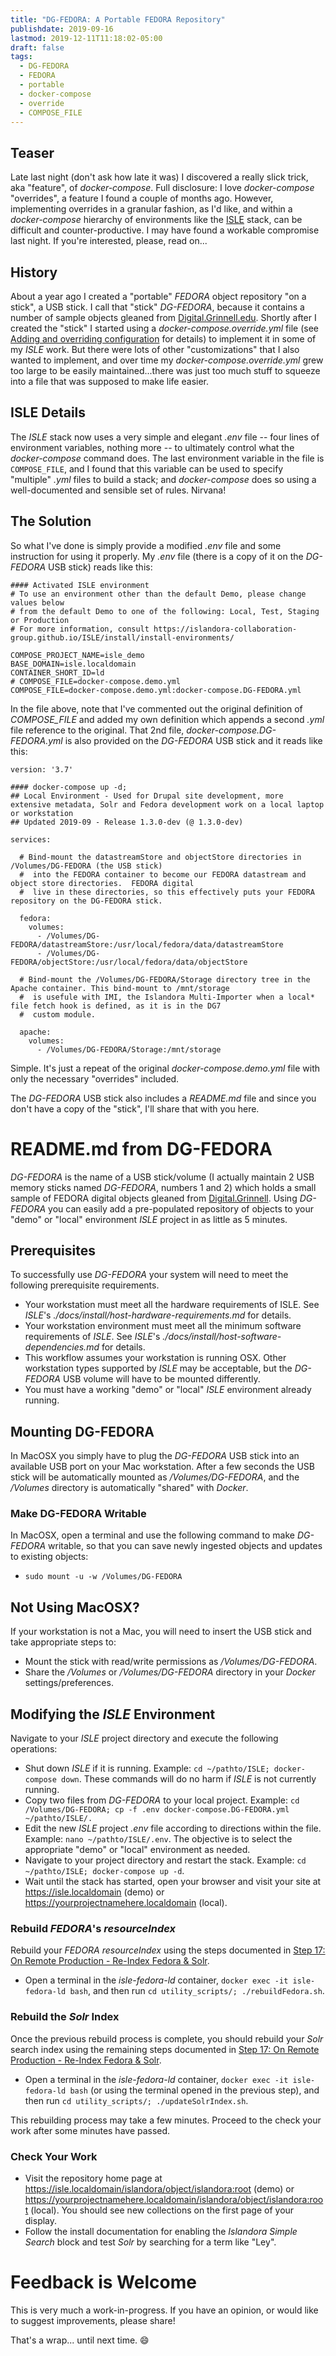 ```yaml
---
title: "DG-FEDORA: A Portable FEDORA Repository"
publishdate: 2019-09-16
lastmod: 2019-12-11T11:18:02-05:00
draft: false
tags:
  - DG-FEDORA
  - FEDORA
  - portable
  - docker-compose
  - override
  - COMPOSE_FILE
---
```


## Teaser

Late last night (don't ask how late it was) I discovered a really slick trick, aka "feature", of _docker-compose_.  Full disclosure: I love _docker-compose_ "overrides", a feature I found a couple of months ago. However, implementing overrides in a granular fashion, as I'd like, and within a _docker-compose_ hierarchy of environments like the [ISLE](https://github.com/Islandora-Collaboration-Group/ISLE) stack, can be difficult and counter-productive. I may have found a workable compromise last night.  If you're interested, please, read on...

## History

About a year ago I created a "portable" _FEDORA_ object repository "on a stick", a USB stick.  I call that "stick" _DG-FEDORA_, because it contains a number of sample objects gleaned from [Digital.Grinnell.edu](https://digital.grinnell.edu). Shortly after I created the "stick" I started using a _docker-compose.override.yml_ file (see [Adding and overriding configuration](https://docs.docker.com/compose/extends#adding-and-overriding-configuration) for details) to implement it in some of my _ISLE_ work.  But there were lots of other "customizations" that I also wanted to implement, and over time my _docker-compose.override.yml_ grew too large to be easily maintained...there was just too much stuff to squeeze into a file that was supposed to make life easier.

## ISLE Details

The _ISLE_ stack now uses a very simple and elegant _.env_ file -- four lines of environment variables, nothing more -- to ultimately control what the _docker-compose_ command does.  The last environment variable in the file is `COMPOSE_FILE`, and I found that this variable can be used to specify "multiple" _.yml_ files to build a stack; and _docker-compose_ does so using a well-documented and sensible set of rules. Nirvana!

## The Solution

So what I've done is simply provide a modified _.env_ file and some instruction for using it properly.  My _.env_ file (there is a copy of it on the _DG-FEDORA_ USB stick) reads like this:

```
#### Activated ISLE environment
# To use an environment other than the default Demo, please change values below
# from the default Demo to one of the following: Local, Test, Staging or Production
# For more information, consult https://islandora-collaboration-group.github.io/ISLE/install/install-environments/

COMPOSE_PROJECT_NAME=isle_demo
BASE_DOMAIN=isle.localdomain
CONTAINER_SHORT_ID=ld
# COMPOSE_FILE=docker-compose.demo.yml
COMPOSE_FILE=docker-compose.demo.yml:docker-compose.DG-FEDORA.yml
```  

In the file above, note that I've commented out the original definition of _COMPOSE_FILE_ and added my own definition which appends a second _.yml_ file reference to the original.  That 2nd file, _docker-compose.DG-FEDORA.yml_ is also provided on the _DG-FEDORA_ USB stick and it reads like this:

```
version: '3.7'

#### docker-compose up -d;
## Local Environment - Used for Drupal site development, more extensive metadata, Solr and Fedora development work on a local laptop or workstation
## Updated 2019-09 - Release 1.3.0-dev (@ 1.3.0-dev)

services:

  # Bind-mount the datastreamStore and objectStore directories in /Volumes/DG-FEDORA (the USB stick)
  #  into the FEDORA container to become our FEDORA datastream and object store directories.  FEDORA digital
  #  live in these directories, so this effectively puts your FEDORA repository on the DG-FEDORA stick.

  fedora:
    volumes:
      - /Volumes/DG-FEDORA/datastreamStore:/usr/local/fedora/data/datastreamStore
      - /Volumes/DG-FEDORA/objectStore:/usr/local/fedora/data/objectStore

  # Bind-mount the /Volumes/DG-FEDORA/Storage directory tree in the Apache container. This bind-mount to /mnt/storage
  #  is usefule with IMI, the Islandora Multi-Importer when a local* file fetch hook is defined, as it is in the DG7
  #  custom module.

  apache:
    volumes:
      - /Volumes/DG-FEDORA/Storage:/mnt/storage
```

Simple. It's just a repeat of the original _docker-compose.demo.yml_ file with only the necessary "overrides" included.

The _DG-FEDORA_ USB stick also includes a _README.md_ file and since you don't have a copy of the "stick", I'll share that with you here.

# README.md from DG-FEDORA

_DG-FEDORA_ is the name of a USB stick/volume (I actually maintain 2 USB memory sticks named _DG-FEDORA_, numbers 1 and 2) which holds a small sample of FEDORA digital objects gleaned from [Digital.Grinnell](https://digital.grinnell.edu).  Using _DG-FEDORA_ you can easily add a pre-populated repository of objects to your "demo" or "local" environment _ISLE_ project in as little as 5 minutes.

## Prerequisites

To successfully use _DG-FEDORA_ your system will need to meet the following prerequisite requirements.

  - Your workstation must meet all the hardware requirements of ISLE.  See _ISLE_'s _./docs/install/host-hardware-requirements.md_ for details.
  - Your workstation environment must meet all the minimum software requirements of _ISLE_.  See _ISLE_'s _./docs/install/host-software-dependencies.md_ for details.
  - This workflow assumes your workstation is running OSX.  Other workstation types supported by _ISLE_ may be acceptable, but the _DG-FEDORA_ USB volume will have to be mounted differently.
  - You must have a working "demo" or "local" _ISLE_ environment already running.

## Mounting DG-FEDORA

In MacOSX you simply have to plug the _DG-FEDORA_ USB stick into an available USB port on your Mac workstation.  After a few seconds the USB stick will be automatically mounted as _/Volumes/DG-FEDORA_, and the _/Volumes_ directory is automatically "shared" with _Docker_.

### Make DG-FEDORA Writable

In MacOSX, open a terminal and use the following command to make _DG-FEDORA_ writable, so that you can save newly ingested objects and updates to existing objects:

  - `sudo mount -u -w /Volumes/DG-FEDORA`

## Not Using MacOSX?  

If your workstation is not a Mac, you will need to insert the USB stick and take appropriate steps to:

  - Mount the stick with read/write permissions as _/Volumes/DG-FEDORA_.
  - Share the _/Volumes_ or _/Volumes/DG-FEDORA_ directory in your _Docker_ settings/preferences.

## Modifying the _ISLE_ Environment

Navigate to your _ISLE_ project directory and execute the following operations:

  - Shut down _ISLE_ if it is running.  Example: `cd ~/pathto/ISLE; docker-compose down`.  These commands will do no harm if _ISLE_ is not currently running.
  - Copy two files from _DG-FEDORA_ to your local project.  Example: `cd /Volumes/DG-FEDORA; cp -f .env docker-compose.DG-FEDORA.yml ~/pathto/ISLE/.`
  - Edit the new _ISLE_ project _.env_ file according to directions within the file.  Example: `nano ~/pathto/ISLE/.env`.  The objective is to select the appropriate "demo" or "local" environment as needed.
  - Navigate to your project directory and restart the stack.  Example: `cd ~/pathto/ISLE; docker-compose up -d`.
  - Wait until the stack has started, open your browser and visit your site at https://isle.localdomain (demo) or https://yourprojectnamehere.localdomain (local).

### Rebuild _FEDORA_'s _resourceIndex_

Rebuild your _FEDORA_ _resourceIndex_ using the steps documented in [Step 17: On Remote Production - Re-Index Fedora & Solr](https://github.com/Born-Digital-US/ISLE/blob/ISLE-v.1.3.0-dev/docs/install/install-production-migrate.md#step-17-on-remote-production---re-index-fedora--solr).

  - Open a terminal in the _isle-fedora-ld_ container, `docker exec -it isle-fedora-ld bash`, and then run `cd utility_scripts/; ./rebuildFedora.sh`.

### Rebuild the _Solr_ Index

Once the previous rebuild process is complete, you should rebuild your _Solr_ search index using the remaining steps documented in [Step 17: On Remote Production - Re-Index Fedora & Solr](https://github.com/Born-Digital-US/ISLE/blob/ISLE-v.1.3.0-dev/docs/install/install-production-migrate.md#step-17-on-remote-production---re-index-fedora--solr).

  - Open a terminal in the _isle-fedora-ld_ container, `docker exec -it isle-fedora-ld bash` (or using the terminal opened in the previous step), and then run `cd utility_scripts/; ./updateSolrIndex.sh`.

This rebuilding process may take a few minutes.  Proceed to the check your work after some minutes have passed.

### Check Your Work

  - Visit the repository home page at https://isle.localdomain/islandora/object/islandora:root (demo) or https://yourprojectnamehere.localdomain/islandora/object/islandora:root (local).  You should see new collections on the first page of your display.  
  - Follow the install documentation for enabling the _Islandora Simple Search_ block and test _Solr_ by searching for a term like "Ley".

# Feedback is Welcome

This is very much a work-in-progress. If you have an opinion, or would like to suggest improvements, please share!

That's a wrap... until next time.  :smile:
